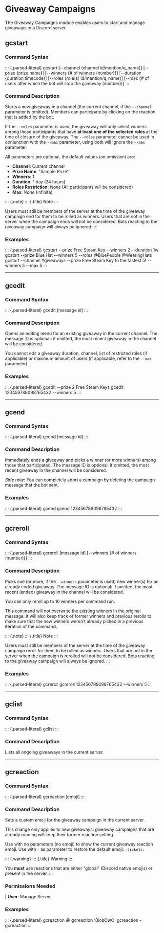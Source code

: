 Giveaway Campaigns
==================

The Giveaway Campaigns module enables users to start and manage
giveaways in a Discord server.

gcstart
-------

### Command Syntax

::: {.parsed-literal}
gcstart \[\--channel {channel id/mention/q\_name}\] \[\--prize {prize
name}\] \[\--winners {\# of winners (number)}\] \[\--duration {duration
timecode}\] \[\--roles {role(s) id/mention/q\_name}\] \[\--max {\# of
users after which the bot will stop the giveaway (number)}\]
:::

### Command Description

Starts a new giveaway in a channel (the current channel, if the
`--channel` parameter is omitted). Members can participate by clicking
on the reaction that is added by the bot.

If the `--roles` parameter is used, the giveaway will only select
winners among those participants that have **at least one of the
selected roles** at the time of closure of the giveaway. The `--roles`
parameter cannot be used in conjunction with the `--max` parameter,
using both will ignore the `--max` parameter.

All parameters are optional, the default values (on omission) are:

-   **Channel**: Current channel
-   **Prize Name**: \"Sample Prize\"
-   **Winners**: 1
-   **Duration**: 1 day (24 hours)
-   **Roles Restriction**: *None* (All participants will be considered)
-   **Max**: *None* (Infinite)

::: {.note}
::: {.title}
Note
:::

Users must still be members of the server at the time of the giveaway
campaign end for them to be rolled as winners. Users that are not in the
server when the campaign ends will not be considered. Bots reacting to
the giveaway campaign will always be ignored.
:::

### Examples

::: {.parsed-literal}
gcstart \--prize Free Steam Key \--winners 2 \--duration 1w gcstart
\--prize Blue Hat \--winners 5 \--roles \@BluePeople \@WearingHats
gcstart \--channel \#giveaways \--prize Free Steam Key to the fastest 5!
\--winners 5 \--max 5
:::

------------------------------------------------------------------------

gcedit
------

### Command Syntax

::: {.parsed-literal}
gcedit \[message id\]
:::

### Command Description

Opens an editing menu for an existing giveaway in the current channel.
The message ID is optional: if omitted, the most recent giveaway in the
channel will be considered.

You cannot edit a giveaway duration, channel, list of restricted roles
(if applicable) or maximum amount of users (if applicable, refer to the
`--max` parameter).

### Examples

::: {.parsed-literal}
gcedit \--prize 2 Free Steam Keys gcedit 123456789098765432 \--winners 5
:::

------------------------------------------------------------------------

gcend
-----

### Command Syntax

::: {.parsed-literal}
gcend \[message id\]
:::

### Command Description

Immediately ends a giveaway and picks a winner (or more winners) among
those that participated. The message ID is optional: if omitted, the
most recent giveaway in the channel will be considered.

*Side note*: You can completely abort a campaign by deleting the
campaign message that the bot sent.

### Examples

::: {.parsed-literal}
gcend gcend 123456789098765432
:::

------------------------------------------------------------------------

gcreroll
--------

### Command Syntax

::: {.parsed-literal}
gcreroll \[message id\] \[\--winners {\# of winners (number)}\]
:::

### Command Description

Picks one (or more, if the `--winners` parameter is used) new winner(s)
for an already ended giveaway. The message ID is optional: if omitted,
the most recent (ended) giveaway in the channel will be considered.

You can only reroll up to 10 winners per command run.

This command will not overwrite the existing winners in the original
message. It will also keep track of former winners and previous rerolls
to make sure that the new winners weren\'t already picked in a previous
iteration of the command.

::: {.note}
::: {.title}
Note
:::

Users must still be members of the server at the time of the giveaway
campaign reroll for them to be rolled as winners. Users that are not in
the server when the campaign is rerolled will not be considered. Bots
reacting to the giveaway campaign will always be ignored.
:::

### Examples

::: {.parsed-literal}
gcreroll gcreroll 123456789098765432 \--winners 5
:::

------------------------------------------------------------------------

gclist
------

### Command Syntax

::: {.parsed-literal}
gclist
:::

### Command Description

Lists all ongoing giveaways in the current server.

------------------------------------------------------------------------

gcreaction
----------

### Command Syntax

::: {.parsed-literal}
gcreaction \[emoji\]
:::

### Command Description

Sets a custom emoji for the giveaway campaign in the current server.

This change only applies to new giveaways: giveaway campaigns that are
already running will keep their former reaction setting.

Use with no parameters (no emoji) to show the current giveaway reaction
emoji. Use with `-` as parameter to restore the default emoji:
`:tickets:`

::: {.warning}
::: {.title}
Warning
:::

You **must** use reactions that are either \"global\" (Discord native
emojis) or present in the server.
:::

### Permissions Needed

| **User**: Manage Server

### Examples

::: {.parsed-literal}
gcreaction 😀 gcreaction :BlobOwO: gcreaction -gcreaction
:::
